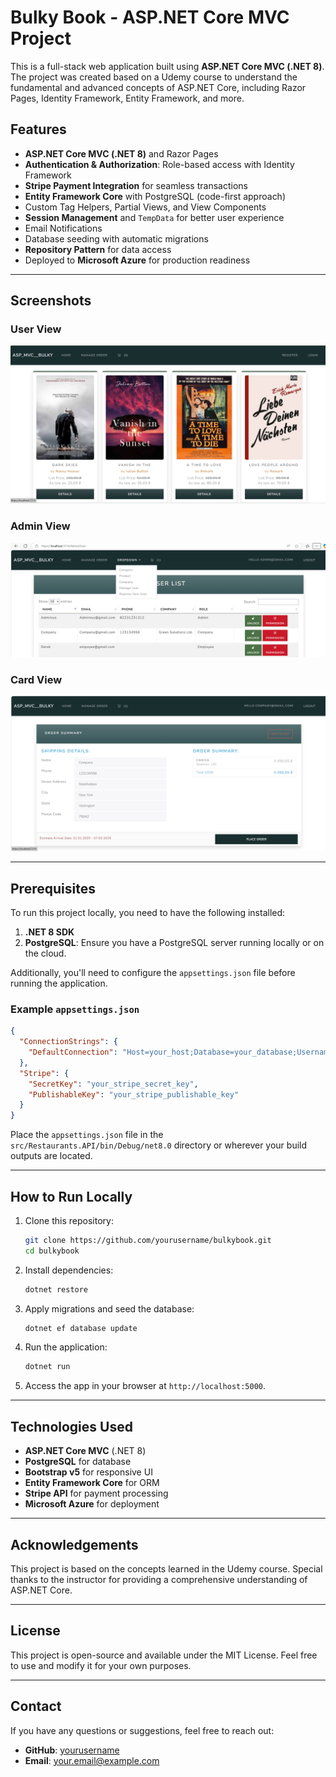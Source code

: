 # Bulky Book - ASP.NET Core MVC Project

This is a full-stack web application built using **ASP.NET Core MVC (.NET 8)**. The project was created based on a Udemy course to understand the fundamental and advanced concepts of ASP.NET Core, including Razor Pages, Identity Framework, Entity Framework, and more.

## Features

- **ASP.NET Core MVC (.NET 8)** and Razor Pages
- **Authentication & Authorization**: Role-based access with Identity Framework
- **Stripe Payment Integration** for seamless transactions
- **Entity Framework Core** with PostgreSQL (code-first approach)
- Custom Tag Helpers, Partial Views, and View Components
- **Session Management** and `TempData` for better user experience
- Email Notifications
- Database seeding with automatic migrations
- **Repository Pattern** for data access
- Deployed to **Microsoft Azure** for production readiness

---

## Screenshots

### User View
![User Home Page](Screenshots/User_HomePage.png)

### Admin View
![Admin Dashboard](Screenshots/Admin_GrudOperation.png)

### Card View
![Admin Dashboard](Screenshots/Company_Card.png)


---

## Prerequisites

To run this project locally, you need to have the following installed:

1. **.NET 8 SDK**  
2. **PostgreSQL**: Ensure you have a PostgreSQL server running locally or on the cloud.  

Additionally, you'll need to configure the `appsettings.json` file before running the application.

### Example `appsettings.json`
```json
{
  "ConnectionStrings": {
    "DefaultConnection": "Host=your_host;Database=your_database;Username=your_username;Password=your_password"
  },
  "Stripe": {
    "SecretKey": "your_stripe_secret_key",
    "PublishableKey": "your_stripe_publishable_key"
  }
}
```

Place the `appsettings.json` file in the `src/Restaurants.API/bin/Debug/net8.0` directory or wherever your build outputs are located.

---

## How to Run Locally

1. Clone this repository:
   ```bash
   git clone https://github.com/yourusername/bulkybook.git
   cd bulkybook
   ```

2. Install dependencies:
   ```bash
   dotnet restore
   ```

3. Apply migrations and seed the database:
   ```bash
   dotnet ef database update
   ```

4. Run the application:
   ```bash
   dotnet run
   ```

5. Access the app in your browser at `http://localhost:5000`.

---

## Technologies Used

- **ASP.NET Core MVC** (.NET 8)
- **PostgreSQL** for database
- **Bootstrap v5** for responsive UI
- **Entity Framework Core** for ORM
- **Stripe API** for payment processing
- **Microsoft Azure** for deployment

---

## Acknowledgements

This project is based on the concepts learned in the Udemy course. Special thanks to the instructor for providing a comprehensive understanding of ASP.NET Core.

---

## License

This project is open-source and available under the MIT License. Feel free to use and modify it for your own purposes.

---

## Contact

If you have any questions or suggestions, feel free to reach out:

- **GitHub**: [yourusername](https://github.com/yourusername)
- **Email**: your.email@example.com
